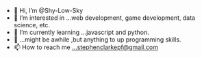 - 👋 Hi, I’m @Shy-Low-Sky
- 👀 I’m interested in ...web development, game development, data science, etc.
- 🌱 I’m currently learning ...javascript and python.
- 💞️ ...might be awhile ,but anything to up programming skills.
- 📫 How to reach me ...stephenclarkepf@gmail.com

<!---
Shy-Low-Sky/Shy-Low-Sky is a ✨ special ✨ repository because its `README.md` (this file) appears on your GitHub profile.
You can click the Preview link to take a look at your changes.
--->
